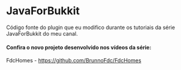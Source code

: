 # JavaForBukkit
Código fonte do plugin que eu modifico durante os tutoriais da série JavaForBukkit do meu canal.

#### Confira o novo projeto desenvolvido nos vídeos da série:
FdcHomes - https://github.com/BrunnoFdc/FdcHomes
